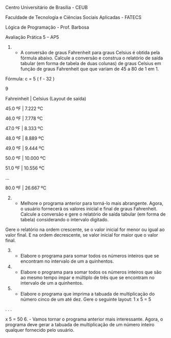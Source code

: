 Centro Universitário de Brasília - CEUB

Faculdade de Tecnologia e Ciências Sociais Aplicadas - FATECS

Lógica de Programação - Prof. Barbosa

Avaliação Prática 5 – AP5

1. - A conversão de graus Fahrenheit para graus Celsius é obtida pela fórmula abaixo. Calcule a conversão e construa o relatório de saída tabular (em forma de tabela de duas colunas) de graus Celsius em função de graus Fahrenheit que que variam de 45 a 80 de 1 em 1.

Fórmula: c = 5 ( f - 32 )

9

Fahreinheit | Celsius (Layout de saída)

45.0 ºF | 7.222 ºC

46.0 ºF | 7.778 ºC

47.0 ºF | 8.333 ºC

48.0 ºF | 8.889 ºC

49.0 ºF | 9.444 ºC

50.0 ºF | 10.000 ºC

51.0 ºF | 10.556 ºC

...

80.0 ºF | 26.667 ºC

2. - Melhore o programa anterior para torná-lo mais abrangente. Agora, o usuário fornecerá os valores inicial e final de graus Fahrenheit. Calcule a conversão e gere o relatório de saída tabular (em forma de tabela) considerando o intervalo digitado.

Gere o relatório na ordem crescente, se o valor inicial for menor ou igual ao valor final. E na ordem decrescente, se valor inicial for maior que o valor final.

3. - Elabore o programa para somar todos os números inteiros que se encontram no intervalo de um a quinhentos.

4. - Elabore o programa para somar todos os números inteiros que são ao mesmo tempo ímpar e múltiplo de três que se encontram no intervalo de um a quinhentos.

5. - Elabore o programa que imprima a tabuada de multiplicação do número cinco de um até dez. Gere o seguinte layout: 1 x 5 = 5

. . .

x 5 = 50
6. - Vamos tornar o programa anterior mais interessante. Agora, o programa deve gerar a tabuada de multiplicação de um número inteiro qualquer fornecido pelo usuário.